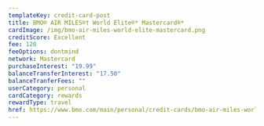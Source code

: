 ```yaml
---
templateKey: credit-card-post
title: BMO® AIR MILES®† World Elite®* Mastercard®*
cardImage: /img/bmo-air-miles-world-elite-mastercard.png
creditScore: Excellent
fee: 120
feeOptions: dontmind
network: Mastercard
purchaseInterest: "19.99"
balanceTransferInterest: "17.50"
balanceTranferFees: ""
userCategory: personal
cardCategory: rewards
rewardType: travel
href: https://www.bmo.com/main/personal/credit-cards/bmo-air-miles-world-elite-mastercard/
---
```

